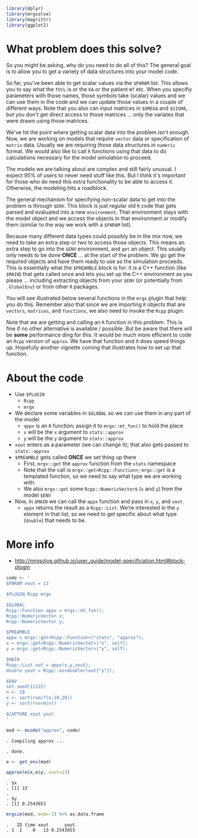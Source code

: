 ``` r
library(dplyr)
library(mrgsolve)
library(magrittr)
library(ggplot2)
```

What problem does this solve?
=============================

So you might be asking, why do you need to do all of this? The general goal is to allow you to get a variety of data structures into your model code.

So far, you've been able to get scalar values via the `$PARAM` list. This allows you to say what the `TVCL` is or the `KA` or the patient `WT` etc. When you specifiy parameters with those names, those symbols take (scalar) values and we can use them in the code and we can update those values in a couple of different ways. Note that you also can input matrices in `$OMEGA` and `$SIGMA`, but you don't get direct access to those matrices ... only the variates that were drawn using those matrices.

We've hit the point where getting scalar data into the problem isn't enough. Now, we are working on models that require `vector` data or specification of `matrix` data. Usually we are requiring those data structures in `numeric` format. We would also like to call `R` functions using that data to do calculations necessary for the model simulation to proceed.

The models we are talking about are complex and still fairly unusual. I expect 95% of users to never need stuff like this. But I think it's important for those who do need this extra functionality to be able to access it. Otherwise, the modeling hits a roadblock.

The general mechanism for specifying non-scalar data to get into the problem is through `$ENV`. This block is just regular old `R` code that gets parsed and evaluated into a new `environment`. That environment stays with the model object and we access the objects in that environment or modify them (similar to the way we work with a `$PARAM` list).

Because many different data types could possibly be in the mix now, we need to take an extra step or two to access those objects. This means an extra step to go into the `$ENV` environment, and `get` an object. This usually only needs to be done **ONCE** ... at the start of the problem. We go get the required objects and have them ready to use as the simulation proceeds. This is essentially what the `$PREAMBLE` block is for: it is a C++ function (like `$MAIN`) that gets called once and lets you set up the C++ environment as you please ... including extracting objects from your `$ENV` (or potentially from `.GlobalEnv`) or from other `R` packages.

You will see illustrated below several functions in the `mrgx` plugin that help you do this. Remember also that since we are importing `R` objects that are `vectors`, `matrices`, and `functions`, we also need to invoke the `Rcpp` plugin.

Note that we are getting and calling an `R` function in this problem. This is fine if no other alternative is available / possible. But be aware that there will be **some** performance ding for this. It would be much more efficient to code an `Rcpp` version of `approx`. We have that function and it does speed things up. Hopefully another vignette coming that illustrates how to set up that function.

About the code
==============

-   Use `$PLUGIN`
    -   `Rcpp`
    -   `mrgx`
-   We declare some variables in `$GLOBAL` so we can use them in any part of the model
    -   `appx` is an `R` function; assign it to `mrgx::mt_fun()` to hold the place
    -   `x` will be the `x` argument to `stats::approx`
    -   `y` will be the `y` argument to `stats::approx`
-   `xout` enters as a parameter (we can change it); that also gets passed to `stats::approx`
-   `$PREAMBLE` gets called **ONCE** we set thing up there
    -   First, `mrgx::get` the `approx` function from the `stats` namespace
    -   Note that the call is `mrgx::get<Rcpp::Function>`; `mrgx::get` is a templated function, so we need to say what type we are working with.
    -   We also `mrgx::get` some `Rcpp::NumericVector`s (`x` and `y`) from the model `$ENV`
-   Now, in `$MAIN` we can call the `appx` function and pass in `x`, `y`, and `xout`.
    -   `appx` returns the result as a `Rcpp::List`. We're interested in the `y` element in that list, so we need to get specific about what type (`double`) that needs to be.

More info
=========

-   <http://mrgsolve.github.io/user_guide/model-specification.html#block-plugin>

``` r
code <- '
$PARAM xout = 13

$PLUGIN Rcpp mrgx

$GLOBAL 
Rcpp::Function appx = mrgx::mt_fun(); 
Rcpp::NumericVector x;
Rcpp::NumericVector y;

$PREAMBLE
appx = mrgx::get<Rcpp::Function>("stats", "approx");
x = mrgx::get<Rcpp::NumericVector>("x", self);
y = mrgx::get<Rcpp::NumericVector>("y", self);

$MAIN
Rcpp::List out = appx(x,y,xout);
double yout = Rcpp::as<double>(out["y"]);

$ENV
set.seed(11122)
n <- 10
x <- sort(runif(n,10,20))
y <- sort(rnorm(n))

$CAPTURE xout yout
'
```

``` r
mod <- mcode("approx", code)
```

    . Compiling approx ...

    . done.

``` r
e <- get_env(mod)
```

``` r
approx(e$x,e$y, xout=13)
```

    . $x
    . [1] 13
    . 
    . $y
    . [1] 0.2543653

``` r
mrgsim(mod, end=-1) %>% as.data.frame
```

    .   ID time xout      yout
    . 1  1    0   13 0.2543653

